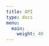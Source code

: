 ```yaml
---
title: API
type: docs
menu:
  main:
    weight: 40
---
```


<!--add blocks of content here to add more sections to the community page -->
